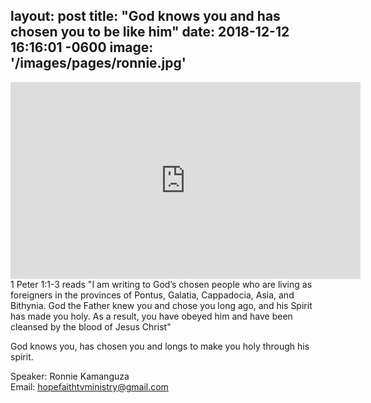layout: post
title:  "God knows you and has chosen you to be like him"
date:   2018-12-12 16:16:01 -0600
image: '/images/pages/ronnie.jpg'
---
<iframe width="560" height="315" src="https://www.youtube.com/embed/ZBTxpv-vvQA" frameborder="0" allow="accelerometer; autoplay; encrypted-media; gyroscope; picture-in-picture" allowfullscreen></iframe>
1 Peter 1:1-3 reads "I am writing to God’s chosen people who are living as foreigners in the provinces of Pontus, Galatia, Cappadocia, Asia, and Bithynia. God the Father knew you and chose you long ago, and his Spirit has made you holy. As a result, you have obeyed him and have been cleansed by the blood of Jesus Christ"

God knows you, has chosen you and longs to make you holy through his spirit.
<br>

Speaker: Ronnie Kamanguza <br>
Email: hopefaithtvministry@gmail.com
